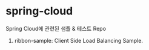 # spring-cloud
Spring Cloud에 관련된 샘플 & 테스트 Repo

1. ribbon-sample: Client Side Load Balancing Sample.
